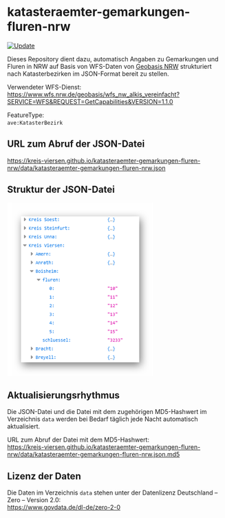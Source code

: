 # katasteraemter-gemarkungen-fluren-nrw

[![Update](https://github.com/kreis-viersen/katasteraemter-gemarkungen-fluren-nrw/actions/workflows/update.yml/badge.svg)](https://github.com/kreis-viersen/katasteraemter-gemarkungen-fluren-nrw/actions/workflows/update.yml)

Dieses Repository dient dazu, automatisch Angaben zu Gemarkungen und Fluren in NRW auf Basis von WFS-Daten von 
[Geobasis NRW](https://www.bezreg-koeln.nrw.de/brk_internet/geobasis/index.html) strukturiert nach Katasterbezirken im JSON-Format bereit zu stellen.

Verwendeter WFS-Dienst:<br>
https://www.wfs.nrw.de/geobasis/wfs_nw_alkis_vereinfacht?SERVICE=WFS&REQUEST=GetCapabilities&VERSION=1.1.0

FeatureType:<br>`ave:KatasterBezirk`

## URL zum Abruf der JSON-Datei
https://kreis-viersen.github.io/katasteraemter-gemarkungen-fluren-nrw/data/katasteraemter-gemarkungen-fluren-nrw.json

## Struktur der JSON-Datei
<img src="./screenshot_json.png"/>

## Aktualisierungsrhythmus

Die JSON-Datei und die Datei mit dem zugehörigen MD5-Hashwert im Verzeichnis `data` werden bei Bedarf täglich jede Nacht automatisch aktualisiert.

URL zum Abruf der Datei mit dem MD5-Hashwert:<br>
https://kreis-viersen.github.io/katasteraemter-gemarkungen-fluren-nrw/data/katasteraemter-gemarkungen-fluren-nrw.json.md5

## Lizenz der Daten

Die Daten im Verzeichnis `data` stehen unter der Datenlizenz Deutschland – Zero – Version 2.0:<br>
https://www.govdata.de/dl-de/zero-2-0
